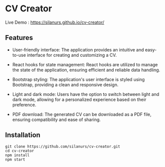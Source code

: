 # CV Creator
Live Demo :  https://silanurs.github.io/cv-creator/
## Features
* User-friendly interface: The application provides an intuitive and easy-to-use interface for creating and customizing a CV.

* React hooks for state management: React hooks are utilized to manage the state of the application, ensuring efficient and reliable data handling.

* Bootstrap styling: The application's user interface is styled using Bootstrap, providing a clean and responsive design.

* Light and dark mode: Users have the option to switch between light and dark mode, allowing for a personalized experience based on their preference.

* PDF download: The generated CV can be downloaded as a PDF file, ensuring compatibility and ease of sharing.

## Installation
```
git clone https://github.com/silanurs/cv-creator.git
cd cv-creator
npm install
npm start
```


